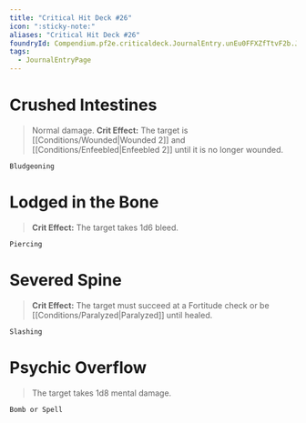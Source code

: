 ```yaml
---
title: "Critical Hit Deck #26"
icon: ":sticky-note:"
aliases: "Critical Hit Deck #26"
foundryId: Compendium.pf2e.criticaldeck.JournalEntry.unEu0FFXZfTtvF2b.JournalEntryPage.tn6geVSwpDWKhMFC
tags:
  - JournalEntryPage
---
```

# Crushed Intestines

> Normal damage. **Crit Effect:** The target is [[Conditions/Wounded|Wounded 2]] and [[Conditions/Enfeebled|Enfeebled 2]] until it is no longer wounded.

`Bludgeoning`

# Lodged in the Bone

> **Crit Effect:** The target takes 1d6 bleed.

`Piercing`

# Severed Spine

> **Crit Effect:** The target must succeed at a Fortitude check or be [[Conditions/Paralyzed|Paralyzed]] until healed.

`Slashing`

# Psychic Overflow

> The target takes 1d8 mental damage.

`Bomb or Spell`
